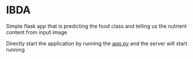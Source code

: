 # IBDA
Simple flask app that is predicting the food class and telling us the nutrient content from input image

Directly start the application by running the [app.py](./app.py) and the server will start running
